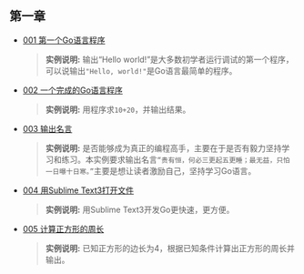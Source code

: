 ## 第一章
* [001 第一个Go语言程序](https://github.com/CodyGuo/282example/blob/master/1chapter/001/main.go "Hello, world!")<br>
  ><B>实例说明:</B> 输出“Hello world!”是大多数初学者运行调试的第一个程序，可以说输出`"Hello, world!"`是Go语言最简单的程序。
* [002 一个完成的Go语言程序](https://github.com/CodyGuo/282example/blob/master/1chapter/002/main.go "sum = a + b, 10 + 20 = 30")<br>
  ><B>实例说明:</B> 用程序求`10+20`，并输出结果。
* [003 输出名言](https://github.com/CodyGuo/282example/blob/master/1chapter/003/main.go "贵有恒，何必三更起五更睡；最无益，只怕一日曝十日寒。")<br>
  ><B>实例说明:</B> 是否能够成为真正的编程高手，主要在于是否有毅力坚持学习和练习。本实例要求输出名言`“贵有恒，何必三更起五更睡；最无益，只怕一日曝十日寒。”`主要是想让读者激励自己，坚持学习Go语言。
* [004 用Sublime Text3打开文件](https://github.com/CodyGuo/282example/blob/master/1chapter/004/main.go "用Sublime Text3打开文件")<br>
  ><B>实例说明:</B> 用Sublime Text3开发Go更快速，更方便。
* [005 计算正方形的周长](https://github.com/CodyGuo/282example/blob/master/1chapter/005/main.go "计算正方形的周长")<br>
  ><B>实例说明:</B> 已知正方形的边长为4，根据已知条件计算出正方形的周长并输出。

